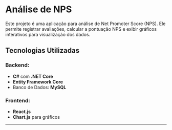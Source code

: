 # **Análise de NPS**

Este projeto é uma aplicação para análise de Net Promoter Score (NPS). Ele permite registrar avaliações, calcular a pontuação NPS e exibir gráficos interativos para visualização dos dados.

## **Tecnologias Utilizadas**

### Backend:
- **C#** com **.NET Core**
- **Entity Framework Core**
- Banco de Dados: **MySQL**

### Frontend:
- **React.js**
- **Chart.js** para gráficos

---
